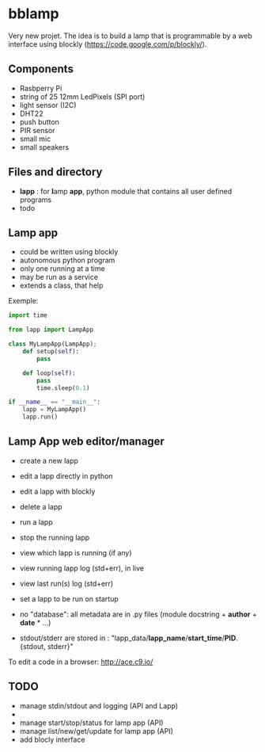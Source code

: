 bblamp
======

Very new projet.
The idea is to build a lamp that is programmable by a web interface using blockly (https://code.google.com/p/blockly/).


Components
----------

* Rasbperry Pi
* string of 25 12mm LedPixels (SPI port)
* light sensor (I2C)
* DHT22 
* push button
* PIR sensor
* small mic
* small speakers


Files and directory
-------------------

* **lapp** : for **l**amp **app**, python module that contains all user defined programs
* todo


Lamp app
--------

* could be written using blockly
* autonomous python program
* only one running at a time
* may be run as a service
* extends a class, that help

Exemple:
```python
import time

from lapp import LampApp

class MyLampApp(LampApp);
    def setup(self):
        pass

    def loop(self):
        pass
        time.sleep(0.1)

if __name__ == "__main__":
    lapp = MyLampApp()
    lapp.run()

```

Lamp App web editor/manager
---------------------------

* create a new lapp
* edit a lapp directly in python
* edit a lapp with blockly
* delete a lapp
* run a lapp
* stop the running lapp
* view which lapp is running (if any)
* view running lapp log (std+err), in live
* view last run(s) log (std+err)
* set a lapp to be run on startup



* no "database": all metadata are in .py files (module docstring + __author__ + __date__ * ...)
* stdout/stderr are stored in : "lapp_data/**lapp_name**/**start_time**/**PID**.{stdout, stderr}"

To edit a code in a browser: http://ace.c9.io/


TODO
----

* manage stdin/stdout and logging (API and Lapp)
* 
* manage start/stop/status for lamp app (API)
* manage list/new/get/update for lamp app (API)
* add blocly interface
